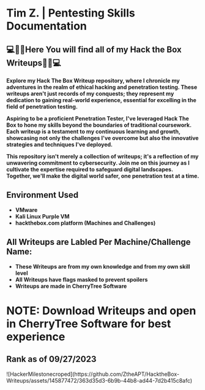 <h1>Tim Z. | Pentesting Skills Documentation</h1>


<h2>💻🕵️‍♂️Here You will find all of my Hack the Box Writeups🕵️‍♂️💻</h2>


<b>Explore my Hack The Box Writeup repository, where I chronicle my adventures in the realm of ethical hacking and penetration testing. These writeups aren't just records of my conquests; they represent my dedication to gaining real-world experience, essential for excelling in the field of penetration testing.</b>

<b>Aspiring to be a proficient Penetration Tester, I've leveraged Hack The Box to hone my skills beyond the boundaries of traditional coursework. Each writeup is a testament to my continuous learning and growth, showcasing not only the challenges I've overcome but also the innovative strategies and techniques I've deployed.</b>

<b>This repository isn't merely a collection of writeups; it's a reflection of my unwavering commitment to cybersecurity. Join me on this journey as I cultivate the expertise required to safeguard digital landscapes. Together, we'll make the digital world safer, one penetration test at a time.</b>
<br />


<h2>Environment Used</h2>

- <b>VMware</b>
- <b>Kali Linux Purple VM</b>
- <b>hackthebox.com platform (Machines and Challenges)</b>



<b><h2>All Writeups are Labled Per Machine/Challenge Name:</h2></b>
- <b>These Writeups are from my own knowledge and from my own skill level</b>
- <b>All Writeups have flags masked to prevent spoilers </b>
- <b>Writeups are made in CherryTree Software</b>

<h1>NOTE: Download Writeups and open in CherryTree Software for best experience</h1>

<h2>Rank as of 09/27/2023</h2>
![HackerMilestonecroped](https://github.com/ZtheAPT/HacktheBox-Writeups/assets/145877472/363d35d3-6b9b-44b8-ad44-7d2b415c8afc)
